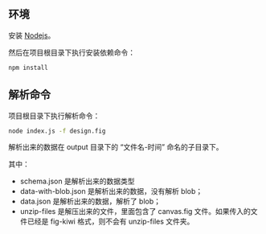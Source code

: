 ## 环境

安装 [Nodejs](https://nodejs.org/zh-cn)。

然后在项目根目录下执行安装依赖命令：

```sh
npm install
```

## 解析命令

项目根目录下执行解析命令：

```sh
node index.js -f design.fig
```

解析出来的数据在 output 目录下的 “文件名-时间” 命名的子目录下。

其中：

- schema.json 是解析出来的数据类型
- data-with-blob.json 是解析出来的数据，没有解析 blob；
- data.json 是解析出来的数据，解析了 blob；
- unzip-files 是解压出来的文件，里面包含了 canvas.fig 文件。如果传入的文件已经是 fig-kiwi 格式，则不会有 unzip-files 文件夹。
